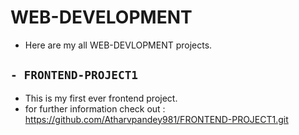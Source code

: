 #  WEB-DEVELOPMENT
* Here are my all WEB-DEVLOPMENT projects.
## `- FRONTEND-PROJECT1`
* This is my first ever frontend project.
* for further information check out :  <https://github.com/Atharvpandey981/FRONTEND-PROJECT1.git>
